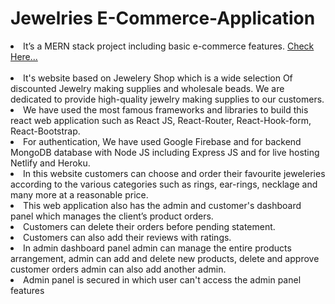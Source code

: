 # Jewelries E-Commerce-Application

<li>
      It’s a MERN stack project including basic e-commerce features.
      <a
        target="_blank"
        rel="noopener noreferrer"
        href="https://jewellery-house.web.app/"
        >Check Here...</a
      >
    </li>    
      </br>
    <li>
      It's website based on Jewelery Shop which is a wide selection Of
      discounted Jewelry making supplies and wholesale beads. We are dedicated
      to provide high-quality jewelry making supplies to our customers.
    </li>
    <li>
      We have used the most famous frameworks and libraries to build this react
      web application such as React JS, React-Router, React-Hook-form,
      React-Bootstrap.
    </li>
    <li>
      For authentication, We have used Google Firebase and for backend MongoDB
      database with Node JS including Express JS and for live hosting Netlify
      and Heroku.
    </li>
    <li>
      In this website customers can choose and order their favourite jeweleries according to the various categories such as rings, ear-rings, necklage and many more at a reasonable price.
    </li>
    <li>
      This web application also has the admin and customer's dashboard panel which manages the
      client’s product orders.
    </li>    
      <li>
      Customers can delete their orders before pending statement.
    </li>
    <li>
      Customers can also add their reviews with ratings.
    </li>
    <li>
      In admin dashboard panel admin can manage the entire products arrangement, admin can add and delete new products, delete and approve customer orders admin can also add another admin. 
    </li>
      <li>
      Admin panel is secured in which user can't access the admin panel features
      </li>
      
      
